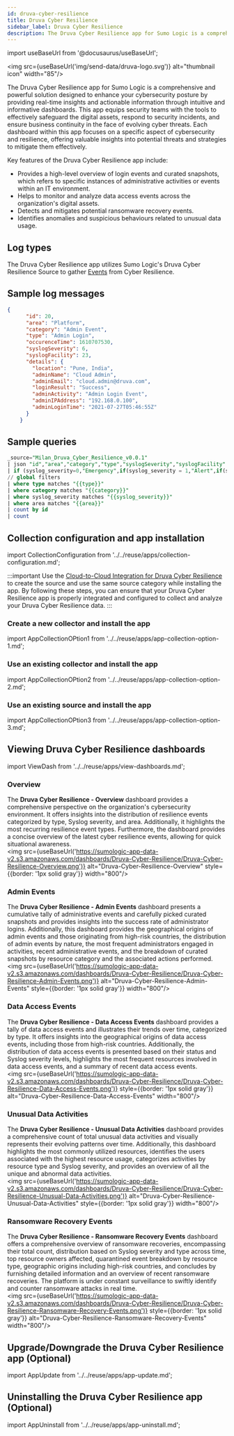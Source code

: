 ```yaml
---
id: druva-cyber-resilience
title: Druva Cyber Resilience
sidebar_label: Druva Cyber Resilience
description: The Druva Cyber Resilience app for Sumo Logic is a comprehensive and powerful solution designed to enhance your cybersecurity posture by providing real-time insights and actionable information through intuitive and informative dashboards.
---
```


import useBaseUrl from '@docusaurus/useBaseUrl';

<img src={useBaseUrl('img/send-data/druva-logo.svg')} alt="thumbnail icon" width="85"/>

The Druva Cyber Resilience app for Sumo Logic is a comprehensive and powerful solution designed to enhance your cybersecurity posture by providing real-time insights and actionable information through intuitive and informative dashboards. This app equips security teams with the tools to effectively safeguard the digital assets, respond to security incidents, and ensure business continuity in the face of evolving cyber threats. Each dashboard within this app focuses on a specific aspect of cybersecurity and resilience, offering valuable insights into potential threats and strategies to mitigate them effectively.

Key features of the Druva Cyber Resilience app include:

- Provides a high-level overview of login events and curated snapshots, which refers to specific instances of administrative activities or events within an IT environment.
- Helps to monitor and analyze data access events across the organization's digital assets.
- Detects and mitigates potential ransomware recovery events.
- Identifies anomalies and suspicious behaviours related to unusual data usage.

## Log types

The Druva Cyber Resilience app utilizes Sumo Logic's Druva Cyber Resilience Source to gather [Events](https://developer.druva.com/reference/listeventsbytracker) from Cyber Resilience.

## Sample log messages

```json title="Sample Event"
{
      "id": 20,
      "area": "Platform",
      "category": "Admin Event",
      "type": "Admin Login",
      "occurenceTime": 1610707530,
      "syslogSeverity": 6,
      "syslogFacility": 23,
      "details": {
        "location": "Pune, India",
        "adminName": "Cloud Admin",
        "adminEmail": "cloud.admin@druva.com",
        "loginResult": "Success",
        "adminActivity": "Admin Login Event",
        "adminIPAddress": "192.168.0.100",
        "adminLoginTime": "2021-07-27T05:46:55Z"
      }
    }
```

## Sample queries

```sql title="Events Count"
_source="Milan_Druva_Cyber_Resilience_v0.0.1"
| json "id","area","category","type","syslogSeverity","syslogFacility" as id,area,category,type,syslog_severity,syslog_facility nodrop
| if (syslog_severity=0,"Emergency",if(syslog_severity = 1,"Alert",if(syslog_severity = 2,"Critical",if(syslog_severity=3,"Error",if(syslog_severity = 4,"Warning",if(syslog_severity=5,"Notice",if(syslog_severity=6,"Informational",if(syslog_severity=7,"Debug","None")))))))) as syslog_severity
// global filters
| where type matches "{{type}}"
| where category matches "{{category}}"
| where syslog_severity matches "{{syslog_severity}}"
| where area matches "{{area}}"
| count by id
| count
```

## Collection configuration and app installation

import CollectionConfiguration from '../../reuse/apps/collection-configuration.md';

<CollectionConfiguration/>

:::important
Use the [Cloud-to-Cloud Integration for Druva Cyber Resilience](/docs/send-data/hosted-collectors/cloud-to-cloud-integration-framework/druva-cyber-resilience-source) to create the source and use the same source category while installing the app. By following these steps, you can ensure that your Druva Cyber Resilience app is properly integrated and configured to collect and analyze your Druva Cyber Resilience data.
:::

### Create a new collector and install the app

import AppCollectionOPtion1 from '../../reuse/apps/app-collection-option-1.md';

<AppCollectionOPtion1/>

### Use an existing collector and install the app

import AppCollectionOPtion2 from '../../reuse/apps/app-collection-option-2.md';

<AppCollectionOPtion2/>

### Use an existing source and install the app

import AppCollectionOPtion3 from '../../reuse/apps/app-collection-option-3.md';

<AppCollectionOPtion3/>

## Viewing Druva Cyber Resilience dashboards​

import ViewDash from '../../reuse/apps/view-dashboards.md';

<ViewDash/>

### Overview

The **Druva Cyber Resilience - Overview** dashboard provides a comprehensive perspective on the organization's cybersecurity environment. It offers insights into the distribution of resilience events categorized by type, Syslog severity, and area. Additionally, it highlights the most recurring resilience event types. Furthermore, the dashboard provides a concise overview of the latest cyber resilience events, allowing for quick situational awareness.<br/><img src={useBaseUrl('https://sumologic-app-data-v2.s3.amazonaws.com/dashboards/Druva-Cyber-Resilience/Druva-Cyber-Resilience-Overview.png')} alt="Druva-Cyber-Resilience-Overview" style={{border: '1px solid gray'}} width="800"/>

### Admin Events

The **Druva Cyber Resilience - Admin Events** dashboard presents a cumulative tally of administrative events and carefully picked curated snapshots and provides insights into the success rate of administrator logins. Additionally, this dashboard provides the geographical origins of admin events and those originating from high-risk countries, the distribution of admin events by nature, the most frequent administrators engaged in activities, recent administrative events, and the breakdown of curated snapshots by resource category and the associated actions performed.<br/><img src={useBaseUrl('https://sumologic-app-data-v2.s3.amazonaws.com/dashboards/Druva-Cyber-Resilience/Druva-Cyber-Resilience-Admin-Events.png')} alt="Druva-Cyber-Resilience-Admin-Events" style={{border: '1px solid gray'}} width="800"/>

### Data Access Events

The **Druva Cyber Resilience - Data Access Events** dashboard provides a tally of data access events and illustrates their trends over time, categorized by type. It offers insights into the geographical origins of data access events, including those from high-risk countries. Additionally, the distribution of data access events is presented based on their status and Syslog severity levels, highlights the most frequent resources involved in data access events, and a summary of recent data access events.<br/><img src={useBaseUrl('https://sumologic-app-data-v2.s3.amazonaws.com/dashboards/Druva-Cyber-Resilience/Druva-Cyber-Resilience-Data-Access-Events.png')} style={{border: '1px solid gray'}} alt="Druva-Cyber-Resilience-Data-Access-Events" width="800"/>

### Unusual Data Activities

The **Druva Cyber Resilience - Unusual Data Activities** dashboard provides a comprehensive count of total unusual data activities and visually represents their evolving patterns over time. Additionally, this dashboard highlights the most commonly utilized resources, identifies the users associated with the highest resource usage, categorizes activities by resource type and Syslog severity, and provides an overview of all the unique and abnormal data activities.<br/><img src={useBaseUrl('https://sumologic-app-data-v2.s3.amazonaws.com/dashboards/Druva-Cyber-Resilience/Druva-Cyber-Resilience-Unusual-Data-Activities.png')} alt="Druva-Cyber-Resilience-Unusual-Data-Activities" style={{border: '1px solid gray'}} width="800"/>

### Ransomware Recovery Events

The **Druva Cyber Resilience - Ransomware Recovery Events** dashboard offers a comprehensive overview of ransomware recoveries, encompassing their total count, distribution based on Syslog severity and type across time, top resource owners affected, quarantined event breakdown by resource type, geographic origins including high-risk countries, and concludes by furnishing detailed information and an overview of recent ransomware recoveries. The platform is under constant surveillance to swiftly identify and counter ransomware attacks in real time.<br/><img src={useBaseUrl('https://sumologic-app-data-v2.s3.amazonaws.com/dashboards/Druva-Cyber-Resilience/Druva-Cyber-Resilience-Ransomware-Recovery-Events.png')} style={{border: '1px solid gray'}} alt="Druva-Cyber-Resilience-Ransomware-Recovery-Events" width="800"/>

## Upgrade/Downgrade the Druva Cyber Resilience app (Optional)

import AppUpdate from '../../reuse/apps/app-update.md';

<AppUpdate/>

## Uninstalling the Druva Cyber Resilience app (Optional)

import AppUninstall from '../../reuse/apps/app-uninstall.md';

<AppUninstall/>
